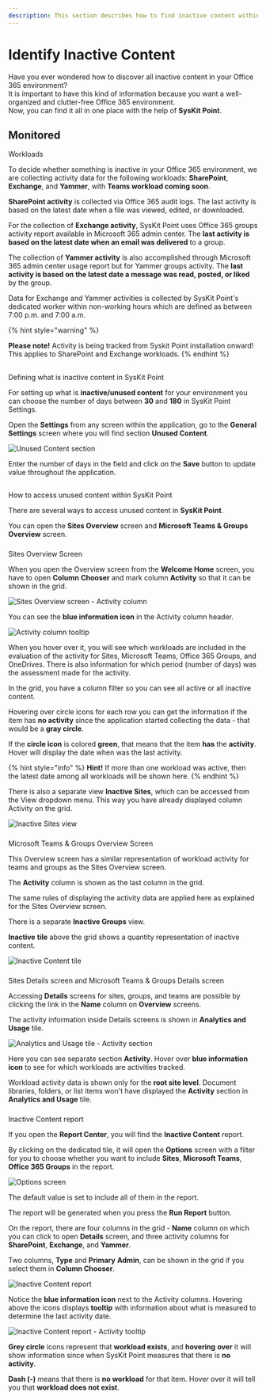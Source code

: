 ```yaml
---
description: This section describes how to find inactive content within SysKit Point.
---
```


# Identify Inactive Content

Have you ever wondered how to discover all inactive content in your Office 365 environment?  
It is important to have this kind of information because you want a well-organized and clutter-free Office 365 environment.   
Now, you can find it all in one place with the help of **SysKit Point**.

## Monitored Workloads

To decide whether something is inactive in your Office 365 environment, we are collecting activity data for the following workloads: **SharePoint**, **Exchange**, and **Yammer**, with **Teams workload coming soon**.

**SharePoint activity** is collected via Office 365 audit logs. The last activity is based on the latest date when a file was viewed, edited, or downloaded.

For the collection of **Exchange activity**, SysKit Point uses Office 365 groups activity report available in Microsoft 365 admin center. The **last activity is based on the latest date when an email was delivered** to a group.

The collection of **Yammer activity** is also accomplished through Microsoft 365 admin center usage report but for Yammer groups activity. The **last activity is based on the latest date a message was read, posted, or liked** by the group.

Data for Exchange and Yammer activities is collected by SysKit Point's dedicated worker within non-working hours which are defined as between 7:00 p.m. and 7:00 a.m.

{% hint style="warning" %}
**Please note!**                                                                                                                                       Activity is being tracked from Syskit Point installation onward! This applies to SharePoint and Exchange workloads.
{% endhint %}

## Defining what is inactive content in SysKit Point

For setting up what is **inactive/unused content** for your environment you can choose the number of days between **30** and **180** in SysKit Point Settings.

Open the **Settings** from any screen within the application, go to the **General Settings** screen where you will find section **Unused Content**.

![Unused Content section](../.gitbook/assets/inactive-content_unused-content-section.png)

Enter the number of days in the field and click on the **Save** button to update value throughout the application.

## How to access unused content within SysKit Point

There are several ways to access unused content in **SysKit Point**.

You can open the **Sites Overview** screen and **Microsoft Teams & Groups Overview** screen.

### Sites Overview Screen

When you open the Overview screen from the **Welcome Home** screen, you have to open **Column** **Chooser** and mark column **Activity** so that it can be shown in the grid.

![Sites Overview screen - Activity column](../.gitbook/assets/inactive-content_sites-overview-screen-activity-column.png)

You can see the **blue information icon** in the Activity column header.

![Activity column tooltip](../.gitbook/assets/inactive-content_activity-column-tooltip.png)

When you hover over it, you will see which workloads are included in the evaluation of the activity for Sites, Microsoft Teams, Office 365 Groups, and OneDrives. There is also information for which period \(number of days\) was the assessment made for the activity.

In the grid, you have a column filter so you can see all active or all inactive content.

Hovering over circle icons for each row you can get the information if the item has **no activity** since the application started collecting the data - that would be a **gray circle**.

If the **circle icon** is colored **green**, that means that the item **has** the **activity**. Hover will display the date when was the last activity.

{% hint style="info" %}
**Hint!**                                                                                                                                                              If more than one workload was active, then the latest date among all workloads will be shown here.
{% endhint %}

There is also a separate view **Inactive Sites**, which can be accessed from the View dropdown menu. This way you have already displayed column Activity on the grid.

![Inactive Sites view](../.gitbook/assets/inactive-content_inactive-sites-view.png)

### Microsoft Teams & Groups Overview Screen

This Overview screen has a similar representation of workload activity for teams and groups as the Sites Overview screen.

The **Activity** column is shown as the last column in the grid.

The same rules of displaying the activity data are applied here as explained for the Sites Overview screen.

There is a separate **Inactive Groups** view.

**Inactive** **tile** above the grid shows a quantity representation of inactive content.

![Inactive Content tile](../.gitbook/assets/inactive-content_inactive-content-tile.png)

### Sites Details screen and Microsoft Teams & Groups Details screen

Accessing **Details** screens for sites, groups, and teams are possible by clicking the link in the **Name** column on **Overview** screens.

The activity information inside Details screens is shown in **Analytics and Usage** tile.

![Analytics and Usage tile - Activity section](../.gitbook/assets/inactive-content_analytics-and-usage-tile-activity-section.png)

Here you can see separate section **Activity**. Hover over **blue information icon** to see for which workloads are activities tracked.

Workload activity data is shown only for the **root site level**. Document libraries, folders, or list items won't have displayed the **Activity** section in **Analytics and Usage** tile.

### Inactive Content report

If you open the **Report Center**, you will find the **Inactive Content** report.

By clicking on the dedicated tile, it will open the **Options** screen with a filter for you to choose whether you want to include **Sites**, **Microsoft Teams**, **Office 365 Groups** in the report.

![Options screen](../.gitbook/assets/inactive-content_options-screen.png)

The default value is set to include all of them in the report.

The report will be generated when you press the **Run Report** button.

On the report, there are four columns in the grid - **Name** column on which you can click to open **Details** screen, and three activity columns for **SharePoint**, **Exchange**, and **Yammer**.

Two columns, **Type** and **Primary** **Admin**, can be shown in the grid if you select them in **Column Chooser**.

![Inactive Content report](../.gitbook/assets/inactive-content_inactive-content-report.png)

Notice the **blue information icon** next to the Activity columns. Hovering above the icons displays **tooltip** with information about what is measured to determine the last activity date.

![Inactive Content report - Activity tooltip](../.gitbook/assets/inactive-content_inactive-content-report-activity-tooltip.png)

**Grey circle** icons represent that **workload exists**, and **hovering** **over** it will show information since when SysKit Point measures that there is **no activity**.

**Dash \(-\)** means that there is **no workload** for that item. Hover over it will tell you that **workload does not exist**.

